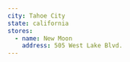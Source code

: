 ```yaml
---
city: Tahoe City
state: california
stores:
  - name: New Moon
    address: 505 West Lake Blvd.
---
```

